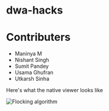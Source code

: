 # dwa-hacks

# Contributers
- Maninya M
- Nishant Singh
- Sumit Pandey
- Usama Ghufran
- Utkarsh Sinha

Here's what the native viewer looks like

![Flocking algorithm](http://utkarshsinha.com/images/dwa-hacks-viewer.gif)
